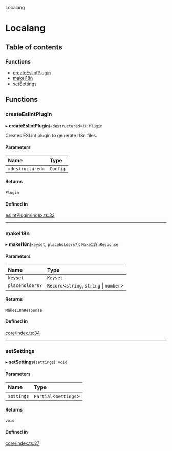 Localang

# Localang

## Table of contents

### Functions

- [createEslintPlugin](README.md#createeslintplugin)
- [makeI18n](README.md#makei18n)
- [setSettings](README.md#setsettings)

## Functions

### createEslintPlugin

▸ **createEslintPlugin**(`«destructured»?`): `Plugin`

Creates ESLint plugin to generate I18n files.

#### Parameters

| Name | Type |
| :------ | :------ |
| `«destructured»` | `Config` |

#### Returns

`Plugin`

#### Defined in

[eslintPlugin/index.ts:32](https://github.com/localang/localang-i18n-js/blob/db15155/src/eslintPlugin/index.ts#L32)

___

### makeI18n

▸ **makeI18n**(`keyset`, `placeholders?`): `MakeI18nResponse`

#### Parameters

| Name | Type |
| :------ | :------ |
| `keyset` | `Keyset` |
| `placeholders?` | `Record`<`string`, `string` \| `number`\> |

#### Returns

`MakeI18nResponse`

#### Defined in

[core/index.ts:34](https://github.com/localang/localang-i18n-js/blob/db15155/src/core/index.ts#L34)

___

### setSettings

▸ **setSettings**(`settings`): `void`

#### Parameters

| Name | Type |
| :------ | :------ |
| `settings` | `Partial`<`Settings`\> |

#### Returns

`void`

#### Defined in

[core/index.ts:27](https://github.com/localang/localang-i18n-js/blob/db15155/src/core/index.ts#L27)
